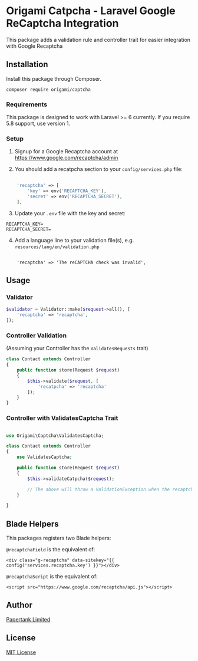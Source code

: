 # Origami Catpcha - Laravel Google ReCaptcha Integration

This package adds a validation rule and controller trait for easier integration with Google Recaptcha

## Installation

Install this package through Composer.

```
composer require origami/captcha
```

### Requirements

This package is designed to work with Laravel >= 6 currently. If you require 5.8 support, use version 1.

### Setup

1. Signup for a Google Recaptcha account at https://www.google.com/recaptcha/admin

2. You should add a recatpcha section to your `config/services.php` file:

```php
    
    'recaptcha' => [
        'key' => env('RECAPTCHA_KEY'),
        'secret' => env('RECAPTCHA_SECRET'),
    ],

```

3. Update your `.env` file with the key and secret:

```
RECAPTCHA_KEY=
RECAPTCHA_SECRET=
```

4. Add a language line to your validation file(s), e.g. `resources/lang/en/validation.php`

```

    'recaptcha' => 'The reCAPTCHA check was invalid',

```

## Usage

### Validator

```php
$validator = Validator::make($request->all(), [
    'recaptcha' => 'recaptcha',
]);
```

### Controller Validation

(Assuming your Controller has the `ValidatesRequests` trait)

```php
class Contact extends Controller
{
    public function store(Request $request)
    {
        $this->validate($request, [
            'recatpcha' => 'recaptcha'
        ]);
    }
}
```

### Controller with ValidatesCaptcha Trait

```php

use Origami\Captcha\ValidatesCaptcha;

class Contact extends Controller
{
    use ValidatesCaptcha;

    public function store(Request $request)
    {
        $this->validateCatpcha($request);

        // The above will throw a ValidationException when the recaptcha fails.
    }

}
```

## Blade Helpers

This packages registers two Blade helpers:

`@recaptchaField` is the equivalent of:

```
<div class="g-recaptcha" data-sitekey="{{ config('services.recaptcha.key') }}"></div>
```

`@recaptchaScript` is the equivalent of:

```
<script src="https://www.google.com/recaptcha/api.js"></script>
```

## Author
[Papertank Limited](http://papertank.com)

## License
[MIT License](http://github.com/papertank/origami-captcha/blob/master/LICENSE)